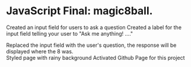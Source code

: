# JavaScript Final: magic8ball. 
Created an input field for users to ask a question
Created a label for the input field telling your user to "Ask me anything! ...."


Replaced the input field with the user's question, the response will be displayed where the 8 was.  
Styled page with rainy background
Activated Github Page for this project